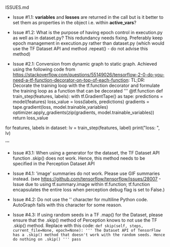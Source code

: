 ISSUES.md

* Issue #1.1: __variables__ and __losses__ are returned in the call but is it better to set them as properties in the object i.e. within __active_vars__?

* Issue #1.2: What is the purpose of having epoch control in execution.py as well as in dataset.py? This redundancy needs fixing. Preferably keep epoch management in execution.py rather than dataset.py (which would use the TF Dataset API and method .repeat() - do not advise this method)


* Issue #2.1: Conversion from dynamic graph to static graph. Achieved using the following code from https://stackoverflow.com/questions/55149026/tensorflow-2-0-do-you-need-a-tf-function-decorator-on-top-of-each-function:
TL;DR: Decorate the training loop with the tf.function decorator and formulate the training loop as a function that can be decorated
'''
@tf.function
def train_step(features, labels):
   with tf.GradientTape() as tape:
        predictions = model(features)
        loss_value = loss(labels, predictions)
    gradients = tape.gradient(loss, model.trainable_variables)
    optimizer.apply_gradients(zip(gradients, model.trainable_variables))
    return loss_value

for features, labels in dataset:
    lv = train_step(features, label)
    print("loss: ", lv)

 '''

 * Issue #3.1: When using a generator for the dataset, the TF Dataset API function .skip() does not work. Hence, this method needs to be specified in the Perception Dataset API

 * Issue #4.1: 'image' summaries do not work. Please use GIF summaries instead. (see https://github.com/tensorflow/tensorflow/issues/28007 - Issue due to using tf.summary.image within tf.function; tf.function encapsulates the entire loss when perception debug flag is set to False.)

* Issue #4.2: Do not use the '\' character for multiline Python code. AutoGraph fails with this character for some reason.

* Issue #4.3: If using random seeds in a TF .map() for the Dataset, please ensure that the .skip() method of Perception knows to not use the TF .skip() method. Replace with this code:
        `
        def skip(self, steps, current_file=None, epoch=None):
            '''
            The Dataset API of TensorFlow has a .skip() method that doesn't work
            with the random seeds. Hence do nothing on .skip()
            '''
            pass
        `
